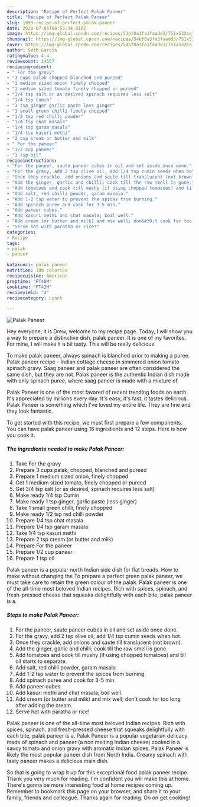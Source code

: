 ```yaml
---
description: "Recipe of Perfect Palak Paneer"
title: "Recipe of Perfect Palak Paneer"
slug: 1099-recipe-of-perfect-palak-paneer
date: 2020-07-05T06:53:34.818Z
image: https://img-global.cpcdn.com/recipes/54bf0a3fa3faadd3/751x532cq70/palak-paneer-recipe-main-photo.jpg
thumbnail: https://img-global.cpcdn.com/recipes/54bf0a3fa3faadd3/751x532cq70/palak-paneer-recipe-main-photo.jpg
cover: https://img-global.cpcdn.com/recipes/54bf0a3fa3faadd3/751x532cq70/palak-paneer-recipe-main-photo.jpg
author: Seth Garcia
ratingvalue: 4.4
reviewcount: 14557
recipeingredient:
- " For the gravy"
- "3 cups palak chopped blanched and pureed"
- "1 medium sized onion finely chopped"
- "1 medium sized tomato finely chopped or pureed"
- "3/4 tsp salt or as desired spinach requires less salt"
- "1/4 tsp Cumin"
- "1 tsp ginger garlic paste less ginger"
- "1 small green chilli finely chopped"
- "1/2 tsp red chilli powder"
- "1/4 tsp chat masala"
- "1/4 tsp garam masala"
- "1/4 tsp kasuri methi"
- "2 tsp cream or butter and milk"
- " For the paneer"
- "1/2 cup paneer"
- "1 tsp oil"
recipeinstructions:
- "For the paneer, saute paneer cubes in oil and set aside once done."
- "For the gravy, add 2 tsp olive oil; add 1/4 tsp cumin seeds when hot."
- "Once they crackle, add onions and saute till translucent (not brown)."
- "Add the ginger, garlic and chilli; cook till the raw smell is gone."
- "Add tomatoes and cook till mushy (if using chopped tomatoes) and till oil starts to separate."
- "Add salt, red chilli powder, garam masala."
- "Add 1-2 tsp water to prevent the spices from burning."
- "Add spinach puree and cook for 3-5 min."
- "Add paneer cubes."
- "Add kasuri methi and chat masala; boil well."
- "Add cream (or butter and milk) and mix well; don&#39;t cook for too long after adding the cream."
- "Serve hot with paratha or rice!"
categories:
- Recipe
tags:
- palak
- paneer

katakunci: palak paneer 
nutrition: 188 calories
recipecuisine: American
preptime: "PT40M"
cooktime: "PT42M"
recipeyield: "4"
recipecategory: Lunch

---
```



![Palak Paneer](https://img-global.cpcdn.com/recipes/54bf0a3fa3faadd3/751x532cq70/palak-paneer-recipe-main-photo.jpg)

Hey everyone, it is Drew, welcome to my recipe page. Today, I will show you a way to prepare a distinctive dish, palak paneer. It is one of my favorites. For mine, I will make it a bit tasty. This will be really delicious.

To make palak paneer, always spinach is blanched prior to making a puree. Palak paneer recipe - Indian cottage cheese in simmered onion tomato spinach gravy. Saag paneer and palak paneer are often considered the same dish, but they are not. Palak paneer is the authentic Indian dish made with only spinach puree, where saag paneer is made with a mixture of.

Palak Paneer is one of the most favored of recent trending foods on earth. It's appreciated by millions every day. It's easy, it's fast, it tastes delicious. Palak Paneer is something which I've loved my entire life. They are fine and they look fantastic.


To get started with this recipe, we must first prepare a few components. You can have palak paneer using 16 ingredients and 12 steps. Here is how you cook it.

<!--inarticleads1-->

##### The ingredients needed to make Palak Paneer:

1. Take  For the gravy
1. Prepare 3 cups palak; chopped, blanched and pureed
1. Prepare 1 medium sized onion, finely chopped
1. Get 1 medium sized tomato, finely chopped or pureed
1. Get 3/4 tsp salt (or as desired, spinach requires less salt)
1. Make ready 1/4 tsp Cumin
1. Make ready 1 tsp ginger, garlic paste (less ginger)
1. Take 1 small green chilli, finely chopped
1. Make ready 1/2 tsp red chilli powder
1. Prepare 1/4 tsp chat masala
1. Prepare 1/4 tsp garam masala
1. Take 1/4 tsp kasuri methi
1. Prepare 2 tsp cream (or butter and milk)
1. Prepare  For the paneer
1. Prepare 1/2 cup paneer
1. Prepare 1 tsp oil


Palak paneer is a popular north Indian side dish for flat breads. How to make without changing the To prepare a perfect green palak paneer, we must take care to retain the green colour of the palak. Palak paneer is one of the all-time most beloved Indian recipes. Rich with spices, spinach, and fresh-pressed cheese that squeaks delightfully with each bite, palak paneer is a. 

<!--inarticleads2-->

##### Steps to make Palak Paneer:

1. For the paneer, saute paneer cubes in oil and set aside once done.
1. For the gravy, add 2 tsp olive oil; add 1/4 tsp cumin seeds when hot.
1. Once they crackle, add onions and saute till translucent (not brown).
1. Add the ginger, garlic and chilli; cook till the raw smell is gone.
1. Add tomatoes and cook till mushy (if using chopped tomatoes) and till oil starts to separate.
1. Add salt, red chilli powder, garam masala.
1. Add 1-2 tsp water to prevent the spices from burning.
1. Add spinach puree and cook for 3-5 min.
1. Add paneer cubes.
1. Add kasuri methi and chat masala; boil well.
1. Add cream (or butter and milk) and mix well; don&#39;t cook for too long after adding the cream.
1. Serve hot with paratha or rice!


Palak paneer is one of the all-time most beloved Indian recipes. Rich with spices, spinach, and fresh-pressed cheese that squeaks delightfully with each bite, palak paneer is a. Palak Paneer is a popular vegetarian delicacy made of spinach and paneer (a non melting Indian cheese) cooked in a saucy tomato and onion gravy with aromatic Indian spices. Palak Paneer is likely the most popular paneer dish from North India. Creamy spinach with tasty paneer makes a delicious main dish. 

So that is going to wrap it up for this exceptional food palak paneer recipe. Thank you very much for reading. I'm confident you will make this at home. There's gonna be more interesting food at home recipes coming up. Remember to bookmark this page on your browser, and share it to your family, friends and colleague. Thanks again for reading. Go on get cooking!
